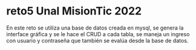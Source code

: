 # reto5 Unal MisionTic 2022
En este reto se utiliza una base de datos creada en mysql, se genera la interface gráfica y se le hace el CRUD a cada tabla, se maneja un ingreso con usuario y contraseña que también se evalúa desde la base de datos.
